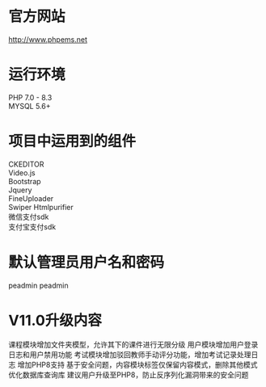 # 官方网站
http://www.phpems.net  

# 运行环境
PHP 7.0 - 8.3  
MYSQL 5.6+    

# 项目中运用到的组件
CKEDITOR  
Video.js  
Bootstrap  
Jquery  
FineUploader  
Swiper
Htmlpurifier  
微信支付sdk  
支付宝支付sdk  

# 默认管理员用户名和密码
peadmin peadmin

# V11.0升级内容
课程模块增加文件夹模型，允许其下的课件进行无限分级
用户模块增加用户登录日志和用户禁用功能
考试模块增加驳回教师手动评分功能，增加考试记录处理日志
增加PHP8支持
基于安全问题，内容模块标签仅保留内容模式，删除其他模式
优化数据库查询库
建议用户升级至PHP8，防止反序列化漏洞带来的安全问题
